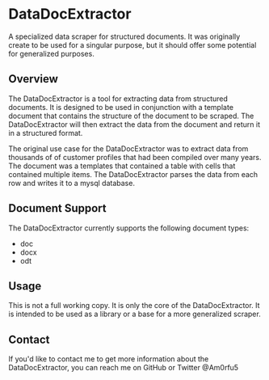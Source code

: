 # DataDocExtractor

A specialized data scraper for structured documents. It was originally create to be used for a singular purpose, but it should offer some potential for generalized purposes.

## Overview

The DataDocExtractor is a tool for extracting data from structured documents. It is designed to be used in conjunction with a template document that contains the structure of the document to be scraped. The DataDocExtractor will then extract the data from the document and return it in a structured format.

The original use case for the DataDocExtractor was to extract data from thousands of of customer profiles that had been compiled over many years. The document was a templates that contained a table with cells that contained multiple items. The DataDocExtractor parses the data from each row and writes it to a mysql database.

## Document Support

The DataDocExtractor currently supports the following document types:
- doc
- docx
- odt

## Usage

This is not a full working copy. It is only the core of the DataDocExtractor. It is intended to be used as a library or a base for a more generalized scraper.

## Contact

If you'd like to contact me to get more information about the DataDocExtractor, you can reach me on GitHub or Twitter @Am0rfu5